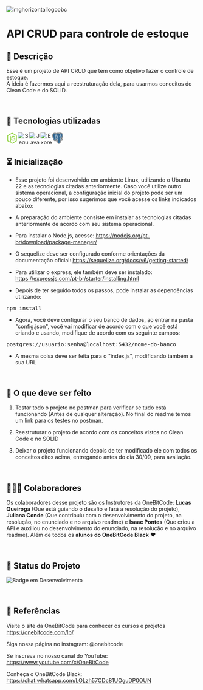![imghorizontallogoobc](https://user-images.githubusercontent.com/29529757/176974783-c26e18fc-4712-415c-a281-2fc90169817f.png)

# API CRUD para controle de estoque

## 📖 Descrição

Esse é um projeto de API CRUD que tem como objetivo fazer o controle de estoque. <br/>
A ideia é fazermos aqui a reestruturação dela, para usarmos conceitos do Clean Code e do SOLID.

<br/>

## 📡 Tecnologias utilizadas

<div align="center"> 
<img align="left" alt="NodeJs" height="30" width="30" src="https://raw.githubusercontent.com/devicons/devicon/master/icons/nodejs/nodejs-original.svg">

<img align="left" alt="Sequelize" height="30" width="30" src="https://cdn.jsdelivr.net/gh/devicons/devicon/icons/sequelize/sequelize-plain.svg" />
          
<img align="left" alt="JavaScript" height="30" width="30" src="https://cdn.jsdelivr.net/gh/devicons/devicon/icons/javascript/javascript-original.svg" />

<img align="left" alt="Express" height="30" width="30" src="https://cdn.jsdelivr.net/gh/devicons/devicon/icons/express/express-original.svg" />

<img align="left" alt="Postgresql" height="30" width="30" src="https://raw.githubusercontent.com/devicons/devicon/master/icons/postgresql/postgresql-original.svg">

</div>
<br/><br/>

## ⏳ Inicialização

- Esse projeto foi desenvolvido em ambiente Linux, utilizando o Ubuntu 22 e as tecnologias citadas anteriormente. Caso você utilize outro sistema operacional, a configuração inicial do projeto pode ser um pouco diferente, por isso sugerimos que você acesse os links indicados abaixo:

- A preparação do ambiente consiste em instalar as tecnologias citadas anteriormente de acordo com seu sistema operacional.

- Para instalar o Node.js, acesse: https://nodejs.org/pt-br/download/package-manager/

- O sequelize deve ser configurado conforme orientações da documentação oficial: https://sequelize.org/docs/v6/getting-started/

- Para utilizar o express, ele também deve ser instalado: https://expressjs.com/pt-br/starter/installing.html

- Depois de ter seguido todos os passos, pode instalar as dependências utilizando:

<pre>npm install</pre>

- Agora, você deve configurar o seu banco de dados, ao entrar na pasta "config.json", você vai modificar de acordo com o que você está criando e usando, modifique de acordo com os seguinte campos:

<pre>postgres://usuario:senha@localhost:5432/nome-do-banco</pre>

- A mesma coisa deve ser feita para o "index.js", modificando também a sua URL

<br/>

## 📓 O que deve ser feito

1. Testar todo o projeto no postman para verificar se tudo está funcionando (Antes de qualquer alteração). No final do readme temos um link para os testes no postman.

2. Reestruturar o projeto de acordo com os conceitos vistos no Clean Code e no SOLID

3. Deixar o projeto funcionando depois de ter modificado ele com todos os conceitos ditos acima, entregando antes do dia 30/09, para avaliação.

<br/>

## 🤵🤵‍♀️ Colaboradores

Os colaboradores desse projeto são os Instrutores da OneBitCode: **Lucas Queiroga** (Que está guiando o desafio e fará a resolução do projeto), **Juliana Conde** (Que contribuiu com o desenvolvimento do projeto, na resolução, no enunciado e no arquivo readme) e **Isaac Pontes** (Que criou a API e auxiliou no desenvolvimento do enunciado, na resolução e no arquivo readme). Além de todos os **alunos do OneBitCode Black** ❤️

<br/>

## 🔎 Status do Projeto

![Badge em Desenvolvimento](https://img.shields.io/badge/Status-Em%20Desenvolvimento-green)

<br/>

## 📑 Referências

Visite o site da OneBitCode para conhecer os cursos e projetos
https://onebitcode.com/lp/

Siga nossa página no instagram: @onebitcode

Se inscreva no nosso canal do YouTube: https://www.youtube.com/c/OneBitCode

Conheça o OneBitCode Black: https://chat.whatsapp.com/LOLzh57CDc81UOguDP0OUN
